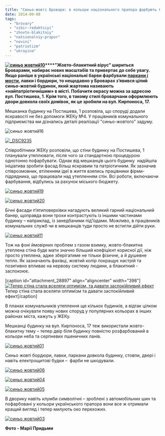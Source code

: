 ```yaml
---
title: "Синьо-жовті Бровари: в кольори національного прапора фарбують багатоповерхівки та подвір'я"
date: 2014-09-08
tags: 
  - "brovary"
  - "vibir-redaktsiyi"
  - "zhovto-blakitniy"
  - "natsionalniy-prapor"
  - "novini"
  - "patriotizm"
  - "ukrayina"
---
```


**[![синьо жовтий10](https://mpz.brovary.org/wp-content/uploads/2014/09/sino-zhovtiy10.jpg)](https://mpz.brovary.org/wp-content/uploads/2014/09/sino-zhovtiy10.jpg)****"Жовто-блакитний вірус" шириться Броварами, набирає нових масштабів та привертає до себе увагу. Якщо раніше в українські національні барви фарбували [паркани і мости](https://mpz.brovary.org/ukrayinske-misto-brovari-farbuyut-v-zhovto-blakitni-kolori/), лавки і бордюри, то нещодавно у Броварах з’явився цілий синьо-жовтий будинок, який жартома називають «найпатріотичнішим» в місті. Побачити окрасу можна за адресою вул. Постишева, 1. Крім того, в такому стилі броварчани оформлюють двори довкола своїх домівок, як це зробили на вул. Кирпоноса, 17.**

Мешканка будинку на Постишева, 1 розповіла, що споруді додали яскравості не без допомоги ЖЕКу №4. У працівників комунального підприємства ми дізнались деталі реалізації "синьо-жовтого" задуму.

![синьо жовтий16](https://mpz.brovary.org/wp-content/uploads/2014/09/sino-zhovtiy16.jpg)

[![_DSC9235](https://mpz.brovary.org/wp-content/uploads/2014/09/DSC9235.jpg)](https://mpz.brovary.org/wp-content/uploads/2014/09/DSC9235.jpg)

Співробітники ЖЕКу розповіли, що стіни будинку на Постишева, 1 планували утеплювати, після чого за стандартною процедурою однотонно пофарбувати. Однак від мешканців цього будинку  надійшла ініціатива зробити фасад більш яскравим та патріотичним. Як зазначив співрозмовник, втіленням ідеї в життя взялись працівники фірми-підрядника, що працювали над утепленням стін. Всі роботи, включаючи фарбування, відбулись за рахунок міського бюджету.

[![синьо жовтий19](https://mpz.brovary.org/wp-content/uploads/2014/09/sino-zhovtiy19.jpg)](https://mpz.brovary.org/wp-content/uploads/2014/09/sino-zhovtiy19.jpg)

[![синьо жовтий20](https://mpz.brovary.org/wp-content/uploads/2014/09/sino-zhovtiy20.jpg)](https://mpz.brovary.org/wp-content/uploads/2014/09/sino-zhovtiy20.jpg)

Бічні фасади п’ятиповерхівки нагадують великий гарний національний банер, щоправда вони трохи контрастують із іншими частинами будинку – наприклад, із занедбаними під’їздами. Можливо, в працівників комунальних служб чи в мешканців туди просто не встигли дійти руки.

[![синьо жовтий11](https://mpz.brovary.org/wp-content/uploads/2014/09/sino-zhovtiy11.jpg)](https://mpz.brovary.org/wp-content/uploads/2014/09/sino-zhovtiy11.jpg)

Тож на фоні ймовірних проблем з газом взимку, жовто-блакитна утеплена стіна буде мати значно більший коефіцієнт корисної дії, ніж просто утеплена, адже зберігатиме не тільки фізичне, а й душевне тепло. Як зазначають фахівці, жовтий колір покращує настрій та позитивно впливає на нервову систему людини, а блакитний - заспокоює.

\[caption id="attachment\_28897" align="aligncenter" width="398"\][![Тепер стіна стала вселяти оптимізм, та давати заспокійливий ефект](https://mpz.brovary.org/wp-content/uploads/2014/09/sino-zhovtiy12.jpg)](https://mpz.brovary.org/wp-content/uploads/2014/09/sino-zhovtiy12.jpg) Тепер стіна стала вселяти оптимізм та давати заспокійливий ефект\[/caption\]

В планах комунальників утеплення ще кількох будинків, а відтак цілком можна очікувати появу нових споруд у популярних кольорах в інших районах міста, кажуть у ЖЕКу.

Мешканці будинку на вул. Кирпоноса, 17 теж використали жовто-блакитну тему – тепер двір біля будинку повністю розфарбований в кольори неба та серпневих пшеничних ланів.

[![синьо жовтий01](https://mpz.brovary.org/wp-content/uploads/2014/09/sino-zhovtiy01.jpg)](https://mpz.brovary.org/wp-content/uploads/2014/09/sino-zhovtiy01.jpg)

Синьо жовті бордюри, лавки, паркани довкола будинку, стовпи, двері і навіть електрощитові будки –  фарби не шкодували.

[![синьо жовтий06](https://mpz.brovary.org/wp-content/uploads/2014/09/sino-zhovtiy06.jpg)](https://mpz.brovary.org/wp-content/uploads/2014/09/sino-zhovtiy06.jpg)

[![синьо жовтий04](https://mpz.brovary.org/wp-content/uploads/2014/09/sino-zhovtiy04.jpg)](https://mpz.brovary.org/wp-content/uploads/2014/09/sino-zhovtiy04.jpg)

[![синьо жовтий05](https://mpz.brovary.org/wp-content/uploads/2014/09/sino-zhovtiy05.jpg)](https://mpz.brovary.org/wp-content/uploads/2014/09/sino-zhovtiy05.jpg)

В дворику навіть клумби символічні – зроблені з автомобільних шин та пофарбовані у кольори українського прапора вони все ж отримали кращий вигляд і тепер милують око перехожих.

[![синьо жовтий03](https://mpz.brovary.org/wp-content/uploads/2014/09/sino-zhovtiy03.jpg)](https://mpz.brovary.org/wp-content/uploads/2014/09/sino-zhovtiy03.jpg)

**Фото - Марії Придьми**
